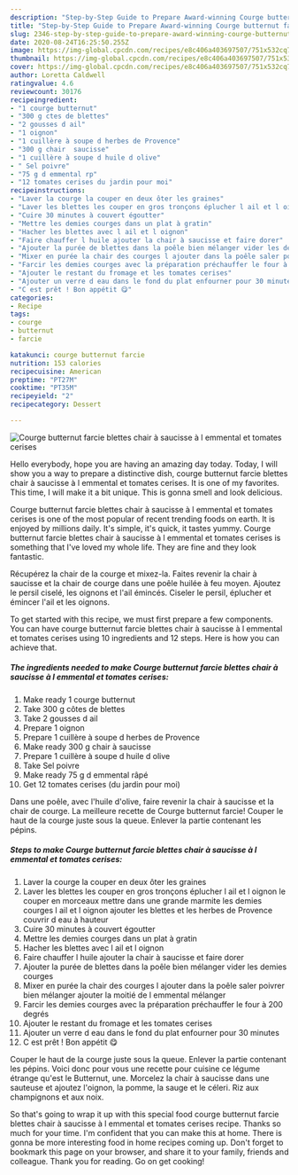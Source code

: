 ```yaml
---
description: "Step-by-Step Guide to Prepare Award-winning Courge butternut farcie blettes chair à saucisse à l emmental et tomates cerises"
title: "Step-by-Step Guide to Prepare Award-winning Courge butternut farcie blettes chair à saucisse à l emmental et tomates cerises"
slug: 2346-step-by-step-guide-to-prepare-award-winning-courge-butternut-farcie-blettes-chair-a-saucisse-a-l-emmental-et-tomates-cerises
date: 2020-08-24T16:25:50.255Z
image: https://img-global.cpcdn.com/recipes/e8c406a403697507/751x532cq70/courge-butternut-farcie-blettes-chair-a-saucisse-a-l-emmental-et-tomates-cerises-photo-principale-de-la-recette.jpg
thumbnail: https://img-global.cpcdn.com/recipes/e8c406a403697507/751x532cq70/courge-butternut-farcie-blettes-chair-a-saucisse-a-l-emmental-et-tomates-cerises-photo-principale-de-la-recette.jpg
cover: https://img-global.cpcdn.com/recipes/e8c406a403697507/751x532cq70/courge-butternut-farcie-blettes-chair-a-saucisse-a-l-emmental-et-tomates-cerises-photo-principale-de-la-recette.jpg
author: Loretta Caldwell
ratingvalue: 4.6
reviewcount: 30176
recipeingredient:
- "1 courge butternut"
- "300 g ctes de blettes"
- "2 gousses d ail"
- "1 oignon"
- "1 cuillère à soupe d herbes de Provence"
- "300 g chair  saucisse"
- "1 cuillère à soupe d huile d olive"
- " Sel poivre"
- "75 g d emmental rp"
- "12 tomates cerises du jardin pour moi"
recipeinstructions:
- "Laver la courge la couper en deux ôter les graines"
- "Laver les blettes les couper en gros tronçons éplucher l ail et l oignon le couper en morceaux mettre dans une grande marmite les demies courges l ail et l oignon ajouter les blettes et les herbes de Provence couvrir d eau à hauteur"
- "Cuire 30 minutes à couvert égoutter"
- "Mettre les demies courges dans un plat à gratin"
- "Hacher les blettes avec l ail et l oignon"
- "Faire chauffer l huile ajouter la chair à saucisse et faire dorer"
- "Ajouter la purée de blettes dans la poêle bien mélanger vider les demies courges"
- "Mixer en purée la chair des courges l ajouter dans la poêle saler poivrer bien mélanger ajouter la moitié de l emmental mélanger"
- "Farcir les demies courges avec la préparation préchauffer le four à 200 degrés"
- "Ajouter le restant du fromage et les tomates cerises"
- "Ajouter un verre d eau dans le fond du plat enfourner pour 30 minutes"
- "C est prêt ! Bon appétit 😋"
categories:
- Recipe
tags:
- courge
- butternut
- farcie

katakunci: courge butternut farcie 
nutrition: 153 calories
recipecuisine: American
preptime: "PT27M"
cooktime: "PT35M"
recipeyield: "2"
recipecategory: Dessert

---
```



![Courge butternut farcie blettes chair à saucisse à l emmental et tomates cerises](https://img-global.cpcdn.com/recipes/e8c406a403697507/751x532cq70/courge-butternut-farcie-blettes-chair-a-saucisse-a-l-emmental-et-tomates-cerises-photo-principale-de-la-recette.jpg)

Hello everybody, hope you are having an amazing day today. Today, I will show you a way to prepare a distinctive dish, courge butternut farcie blettes chair à saucisse à l emmental et tomates cerises. It is one of my favorites. This time, I will make it a bit unique. This is gonna smell and look delicious.

Courge butternut farcie blettes chair à saucisse à l emmental et tomates cerises is one of the most popular of recent trending foods on earth. It is enjoyed by millions daily. It's simple, it's quick, it tastes yummy. Courge butternut farcie blettes chair à saucisse à l emmental et tomates cerises is something that I've loved my whole life. They are fine and they look fantastic.

Récupérez la chair de la courge et mixez-la. Faites revenir la chair à saucisse et la chair de courge dans une poêle huilée à feu moyen. Ajoutez le persil ciselé, les oignons et l&#39;ail émincés. Ciseler le persil, éplucher et émincer l&#39;ail et les oignons.


To get started with this recipe, we must first prepare a few components. You can have courge butternut farcie blettes chair à saucisse à l emmental et tomates cerises using 10 ingredients and 12 steps. Here is how you can achieve that.

<!--inarticleads1-->

##### The ingredients needed to make Courge butternut farcie blettes chair à saucisse à l emmental et tomates cerises:

1. Make ready 1 courge butternut
1. Take 300 g côtes de blettes
1. Take 2 gousses d ail
1. Prepare 1 oignon
1. Prepare 1 cuillère à soupe d herbes de Provence
1. Make ready 300 g chair à saucisse
1. Prepare 1 cuillère à soupe d huile d olive
1. Take  Sel poivre
1. Make ready 75 g d emmental râpé
1. Get 12 tomates cerises (du jardin pour moi)


Dans une poêle, avec l&#39;huile d&#39;olive, faire revenir la chair à saucisse et la chair de courge. La meilleure recette de Courge butternut farcie! Couper le haut de la courge juste sous la queue. Enlever la partie contenant les pépins. 

<!--inarticleads2-->

##### Steps to make Courge butternut farcie blettes chair à saucisse à l emmental et tomates cerises:

1. Laver la courge la couper en deux ôter les graines
1. Laver les blettes les couper en gros tronçons éplucher l ail et l oignon le couper en morceaux mettre dans une grande marmite les demies courges l ail et l oignon ajouter les blettes et les herbes de Provence couvrir d eau à hauteur
1. Cuire 30 minutes à couvert égoutter
1. Mettre les demies courges dans un plat à gratin
1. Hacher les blettes avec l ail et l oignon
1. Faire chauffer l huile ajouter la chair à saucisse et faire dorer
1. Ajouter la purée de blettes dans la poêle bien mélanger vider les demies courges
1. Mixer en purée la chair des courges l ajouter dans la poêle saler poivrer bien mélanger ajouter la moitié de l emmental mélanger
1. Farcir les demies courges avec la préparation préchauffer le four à 200 degrés
1. Ajouter le restant du fromage et les tomates cerises
1. Ajouter un verre d eau dans le fond du plat enfourner pour 30 minutes
1. C est prêt ! Bon appétit 😋


Couper le haut de la courge juste sous la queue. Enlever la partie contenant les pépins. Voici donc pour vous une recette pour cuisine ce légume étrange qu&#39;est le Butternut, une. Morcelez la chair à saucisse dans une sauteuse et ajoutez l&#39;oignon, la pomme, la sauge et le céleri. Riz aux champignons et aux noix. 

So that's going to wrap it up with this special food courge butternut farcie blettes chair à saucisse à l emmental et tomates cerises recipe. Thanks so much for your time. I'm confident that you can make this at home. There is gonna be more interesting food in home recipes coming up. Don't forget to bookmark this page on your browser, and share it to your family, friends and colleague. Thank you for reading. Go on get cooking!
